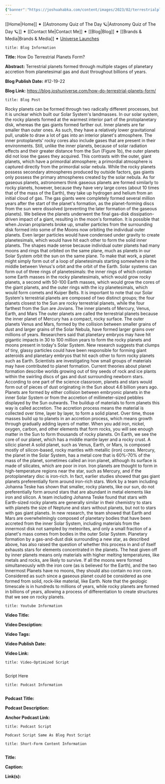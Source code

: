 ```yaml
---
{"banner":"https://joshuahabka.com/content/images/2023/02/terrestrialplanetformation--1-.png","banner_x":0.5,"dg-publish":true,"permalink":"/blog/how-do-terrestrial-planets-form/","dgPassFrontmatter":true,"noteIcon":"","created":"","updated":""}
---
```




<div class="transclusion internal-embed is-loaded"><div class="markdown-embed">



[[Home\|Home]] ✦ [[Astronomy Quiz of The Day 🪐\|Astronomy Quiz of The Day 🪐]] ✦ [[Contact Me\|Contact Me]] ✦ [[Blog\|Blog]] ✦ [[Brands & Media\|Brands & Media]] ✦ [Universe Launches](https://stardashusa.com/)


</div></div>


```ad-info
title: Blog Information
```

**Title:** How Do Terrestrial Planets Form?

**Abstract:** Terrestrial planets formed through multiple stages of planetary accretion from planetesimal gas and dust throughout billions of years.

**Blog Publish Date:** #12-19-22

**Blog Link:** https://blog.joshuniverse.com/how-do-terrestrial-planets-form/

```ad-abstract
title: Blog Post
```

Rocky planets can be formed through two radically different processes, but it is unclear which built our Solar System's landmasses. In our solar system, the rocky planets formed at the warmest interior part of the protoplanetary disk, whereas the gas giants formed farther out. Inner planets are far smaller than outer ones. As such, they have a relatively lower gravitational pull, unable to draw a lot of gas into an interior planet's atmosphere.
The inner protoplanets' rocky cores also include gases that are present in their environments. Still, unlike the inner planets, because of solar radiation effects and their greater distance from the Sun (Figure 1b), the outer planets did not lose the gases they acquired. This contrasts with the outer, giant planets, which have a primordial atmosphere; a primordial atmosphere is captured directly from the primordial solar nebula. While the rocky planets possess secondary atmospheres produced by outside factors, gas giants only possess the primary atmospheres created by the solar nebula.
As for gaseous planets, astronomers think gaseous planets are formed similarly to rocky planets, however, because they have very large cores (about 10 times that of the mass of the Earth), they take up hydrogen and helium from an initial cloud of gas. The gas giants were completely formed several million years after the start of the planet's formation, as the planet-forming discs from the sun were dissolved (preventing the later formation of the gaseous planets). We believe the planets underwent the final gas-disk dissipation-driven impact of a giant, resulting in the moon's formation.
It is possible that when Jovian proplanets broke up, smaller particles from the surrounding disk formed into some of the Moons now orbiting the individual outer planets. Even larger particles would have condensed under gravity to create planetesimals, which would have hit each other to form the solid inner planets.
The shapes made sense because individual outer planets had many moons and rings that orbited on the same plane, much as planets in our Solar System orbit the sun on the same plane. To make that work, a planet might simply form out of a loop of planetesimals starting somewhere in the middle between Venus's orbit and the orbit of the Earth. Solar systems can form out of three rings of planetesimals: the inner rings of which contain some Earth masses in the rocky planetesimals, which would grow rocky planets, a second with 50-100 Earth masses, which would grow the cores of the giant planets, and the outer rings with the icy planetesimals, which would form comets and Kuiper Belts.
It is important to note that our Solar System's terrestrial planets are composed of two distinct groups; the four planets closest to the Sun are rocky terrestrial planets, while the four farthest from the Sun are Jovians. The inner planets of Mercury, Venus, Earth, and Mars The outer planets are called the terrestrial planets because the inner planet of Mercury has a compact, rocky surface. The outer planets Venus and Mars, formed by the collision between smaller grains of dust and larger grains of the Solar Nebula, have formed larger grains over millions of years.
Researchers said that planetary embryos may have hit gigantic impacts in 30 to 100 million years to form the rocky planets and moons present in today's Solar System. New research suggests that clumps of tiny, glassy particles could have been responsible for forming giant asteroids and planetary embryos that hit each other to form rocky planets such as Earth. Scientists are investigating how small groups of materials may have contributed to planet formation.
Current theories about planet formation describe worlds growing out of tiny seeds of rock and ice plants within the swirling discs of gas and dust surrounding newborn stars. According to one part of the science classroom, planets and stars would form out of pieces of dust originating in the Sun about 4.6 billion years ago. Planets are formed by either collision between embryonic planets in the inner Solar System or from the accretion of millimeter-sized pebbles displayed by the Sun outwards.
The buildup of materials to form planets this way is called accretion. The accretion process means the material is collected over time, layer by layer, to form a solid planet. Over time, those masses build up to planets in an accretion process, which means growth through gradually adding layers of matter.
When you add iron, nickel, oxygen, carbon, and other elements that form rocks, you will see enough matter in the Sun to form thousands of rocky planets. On Earth, we see the core of our planet, which has a middle mantle layer and a rocky crust. A silicic planet A solid planet, such as Venus, Earth, or Mars, is composed mostly of silicon-based, rocky mantles with metallic (iron) cores.
Mercury, the planet in the Solar System, has a metal core that is 60%-70% of the mass of the planet, sometimes called an iron planet, although its surface is made of silicates, which are poor in iron. Iron planets are thought to form in high-temperature regions near the star, such as Mercury, and if the protoplanetary disc is iron-rich. In fact, earlier studies showed that gas giant planets preferentially form around iron-rich stars.
Work by a team including Johanna Teske has shown that smaller, rocky planets, like our sun, do not preferentially form around stars that are abundant in metal elements like iron and silicon. A team including Johanna Teske found that stars with Earth-sized rocky planets are generally similar in their chemistry to stars with planets the size of Neptune and stars without planets, but not to stars with gas giant planets. In new research, the team showed that Earth and Mars are overwhelmingly composed of planetary bodies that have been accreted from the inner Solar System, including materials from the innermost disk not sampled by meteorites, and only a small fraction of a planet's mass comes from bodies in the outer Solar System.
Planetary formation by a gas-and-dust disk surrounding a new star, as described above, has also raised the question of whether this process in and of itself exhausts stars for elements concentrated in the planets.
The heat given off by inner planets means only materials with higher melting temperatures, like metals and rocks, are likely to survive. If all the moons were formed simultaneously with the iron core (as is believed for the Earth), and the two Innermost Planets have no moons, they should also contain no iron core. Considered as such since a gaseous planet could be considered as one formed from solid, rock-like material, like Earth.
Note that the geologic timescale is in hundreds to millions of years, while rocky planets are formed in billions of years, allowing a process of differentiation to create structures that we see on rocky planets.

```ad-info
title: Youtube Information
```

**Video Title:**

**Video Desciption:**

**Video Tags:**

**Video Publish Date:**

**Video Link:**

```ad-abstract
title: Video-Optimized Script


```

Script Here

```ad-info
title: Podcast Information


```

**Podcast Title:**

**Podcast Description:**

**Anchor Podcast Link:**

```ad-info
title: Podcast Script

Podcast Script Same As Blog Post Script

```


```ad-info
title: Short-Form Content Information


```

**Title:**

**Caption:**

**Link(s):**

